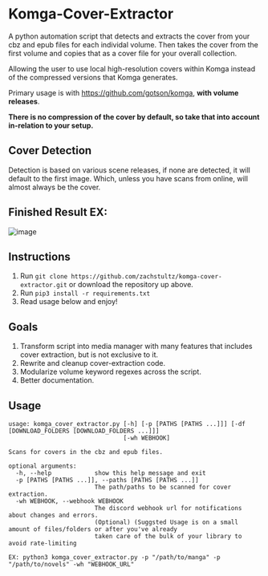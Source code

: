# Komga-Cover-Extractor
A python automation script that detects and extracts the cover from your cbz and epub files for each individal volume. 
Then takes the cover from the first volume and copies that as a cover file for your overall collection.

Allowing the user to use local high-resolution covers within Komga instead of the compressed versions that Komga generates.

Primary usage is with https://github.com/gotson/komga, **with volume releases**.

**There is no compression of the cover by default, so take that into account in-relation to your setup.**

## Cover Detection
Detection is based on various scene releases, if none are detected, it will default to the first image. Which, unless you have scans from online, will almost always be the cover.

## Finished Result EX:
![image](https://user-images.githubusercontent.com/8385256/152403016-90660098-0b04-4178-babd-87e56ff1b390.png)

## Instructions
1. Run ```git clone https://github.com/zachstultz/komga-cover-extractor.git``` or download the repository up above.
2. Run ```pip3 install -r requirements.txt```
3. Read usage below and enjoy!

## Goals
1. Transform script into media manager with many features that includes cover extraction, but is not exclusive to it.
2. Rewrite and cleanup cover-extraction code.
3. Modularize volume keyword regexes across the script.
4. Better documentation.

## Usage
```
usage: komga_cover_extractor.py [-h] [-p [PATHS [PATHS ...]]] [-df [DOWNLOAD_FOLDERS [DOWNLOAD_FOLDERS ...]]] 
                                [-wh WEBHOOK]

Scans for covers in the cbz and epub files.

optional arguments:
  -h, --help            show this help message and exit
  -p [PATHS [PATHS ...]], --paths [PATHS [PATHS ...]]
                        The path/paths to be scanned for cover extraction.
  -wh WEBHOOK, --webhook WEBHOOK
                        The discord webhook url for notifications about changes and errors. 
                        (Optional) (Suggsted Usage is on a small amount of files/folders or after you've already 
                        taken care of the bulk of your library to avoid rate-limiting
```
```EX: python3 komga_cover_extractor.py -p "/path/to/manga" -p "/path/to/novels" -wh "WEBHOOK_URL"```
